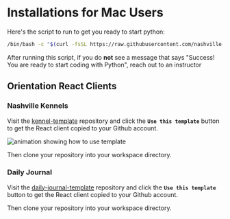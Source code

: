 # Installations for Mac Users

Here's the script to run to get you ready to start python: 

```sh
/bin/bash -c "$(curl -fsSL https://raw.githubusercontent.com/nashville-software-school/bangazon-llc/cohort-56/book-1-kennels/chapters/scripts/mac-installs.sh)"
```

After running this script, if you do **not** see a message that says "Success! You are ready to start coding with Python", reach out to an instructor

## Orientation React Clients

### Nashville Kennels

Visit the [kennel-template][7] repository and click the **`Use this template`** button to get the React client copied to your Github account.

![animation showing how to use template][image-1]

Then clone your repository into your workspace directory.


### Daily Journal

Visit the [daily-journal-template][8] repository and click the **`Use this template`** button to get the React client copied to your Github account.

Then clone your repository into your workspace directory.

[1]:	https://marketplace.visualstudio.com/items?itemName=ms-python.vscode-pylance
[2]:	https://marketplace.visualstudio.com/items?itemName=donjayamanne.python-extension-pack
[3]:	https://marketplace.visualstudio.com/items?itemName=alexcvzz.vscode-sqlite
[4]:	https://marketplace.visualstudio.com/items?itemName=LittleFoxTeam.vscode-python-test-adapter
[5]:	https://marketplace.visualstudio.com/items?itemName=njpwerner.autodocstring
[6]:	https://marketplace.visualstudio.com/items?itemName=streetsidesoftware.code-spell-checker
[7]:	https://github.com/nashville-software-school/nashville-kennels-template
[8]:	https://github.com/nashville-software-school/daily-journal-react-template

[image-1]:	./images/kennel-template-process.gif
